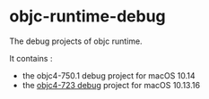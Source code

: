 # objc-runtime-debug
The debug projects of objc runtime. 

It contains :
* the objc4-750.1 debug project for macOS 10.14
* the [objc4-723 debug](https://github.com/Sunshine-Rain/objc4-723_Debug) project for macOS 10.13.16

